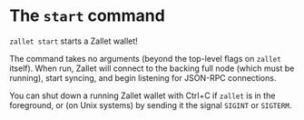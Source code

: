 # The `start` command

`zallet start` starts a Zallet wallet!

The command takes no arguments (beyond the top-level flags on `zallet` itself). When run,
Zallet will connect to the backing full node (which must be running), start syncing, and
begin listening for JSON-RPC connections.

You can shut down a running Zallet wallet with Ctrl+C if `zallet` is in the foreground,
or (on Unix systems) by sending it the signal `SIGINT` or `SIGTERM`.

